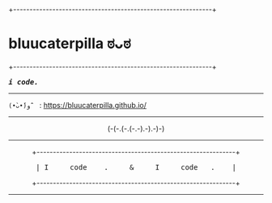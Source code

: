 +-------------------------------------------------------------+  


# bluucaterpilla ಠᴗಠ

+-------------------------------------------------------------+  

<samp>**_i code._** </samp>

---

`(•̀ᴗ•́)و ̑̑ ` : <https://bluucaterpilla.github.io/>

---
<div align="center">

(-(-.(-.(-.-).-).-)-)

</div>

---
<div align="center">
+-------------------------------------------------------------+

<samp>| I &nbsp;&nbsp;&nbsp; code&nbsp;&nbsp;&nbsp; . &nbsp;&nbsp;&nbsp; & &nbsp;&nbsp;&nbsp; I &nbsp;&nbsp;&nbsp; code &nbsp; . &nbsp;&nbsp;&nbsp;| </samp>

+-------------------------------------------------------------+
</div>

---
